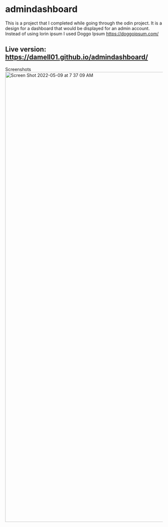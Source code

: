 # admindashboard
This is a project that I completed while going through the odin project. It is a design for a dashboard that would be displayed for an admin account. Instead of using lorin ipsum I used Doggo Ipsum https://doggoipsum.com/

## Live version: https://damell01.github.io/admindashboard/

Screenshots
<img width="1440" alt="Screen Shot 2022-05-09 at 7 37 09 AM" src="https://user-images.githubusercontent.com/58995862/167411266-927f10a2-09af-4708-a28c-76b40ef50e64.png">
